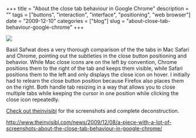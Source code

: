 +++
title = "About the close tab behaviour in Google Chrome"
description = ""
tags = ["buttons", "interaction", "interface", "positioning", "web browser"]
date = "2009-12-10"
categories = ["blog"]
slug = "about-close-tab-behaviour-google-chrome"
+++



  <div class="notebook-screenshot"><a href="http://www.theinvisibl.com/news/2009/12/08/a-piece-with-a-lot-of-screenshots-about-the-close-tab-behaviour-in-google-chrome/"><img src="//konigi.com/media/bluga/wt4b21a864aeca1_large.jpg"/></a></div><p>Basil Safwat does a very thorough comparison of the the tabs in Mac Safari and Chrome, pointing out the subtleties in the close button positioning and behavior. While Mac close icons are on the left by convention, Chrome positions them to the right of the tab and keeps them visible, while Safari positions them to the left and only displays the close icon on hover. I initially had to relearn the close button position because Firefox also places them on the right.  Both handle tab resizing in a way that allows you to close multiple tabs while keeping the cursor in one position while clicking the close icon repeatedly.</p>

<p><a href="http://www.theinvisibl.com/news/2009/12/08/a-piece-with-a-lot-of-screenshots-about-the-close-tab-behaviour-in-google-chrome/">Check out theinvisibl</a> for the screenshots and complete deconstruction.</p>

    
  <a href="http://www.theinvisibl.com/news/2009/12/08/a-piece-with-a-lot-of-screenshots-about-the-close-tab-behaviour-in-google-chrome/">http://www.theinvisibl.com/news/2009/12/08/a-piece-with-a-lot-of-screenshots-about-the-close-tab-behaviour-in-google-chrome/</a>
